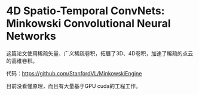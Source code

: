 # 4D Spatio-Temporal ConvNets: Minkowski Convolutional Neural Networks

这篇论文使用稀疏矢量、广义稀疏卷积，拓展了3D、4D卷积，加速了稀疏的点云的高维卷积。

代码：https://github.com/StanfordVL/MinkowskiEngine

目前没看懂原理，而且有大量基于GPU cuda的工程工作。